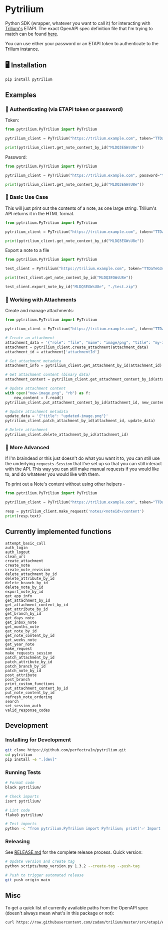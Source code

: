 # Pytrilium

Python SDK (wrapper, whatever you want to call it) for interacting with [Trilium's](https://github.com/zadam/trilium) ETAPI. The exact OpenAPI spec definition file that I'm trying to match can be found [here](https://github.com/zadam/trilium/blob/master/src/etapi/etapi.openapi.yaml).

You can use either your password or an ETAPI token to authenticate to the Trilium instance.



## 🖥 Installation

```bash
pip install pytrilium
```

## Examples

### 🔐 Authenticating (via ETAPI token or password)
Token:
```python
from pytrilium.PyTrilium import PyTrilium

pytrilium_client = PyTrilium("https://trilium.example.com", token="TTDaTeG3sadffy2_eOtgqvZoI6xHvga/6vhz61ezke1RpoX47vPI93zs5qs=")

print(pytrilium_client.get_note_content_by_id("MLDQ3EGWsU8e"))
```

Password:
```python
from pytrilium.PyTrilium import PyTrilium

pytrilium_client = PyTrilium("https://trilium.example.com", password="thisisabadpassword1")

print(pytrilium_client.get_note_content_by_id("MLDQ3EGWsU8e"))
```

### 📒 Basic Use Case

This will just print out the contents of a note, as one large string. Trilium's API returns it in the HTML format.

```python
from pytrilium.PyTrilium import PyTrilium

pytrilium_client = PyTrilium("https://trilium.example.com", token="TTDaTeG3sadffy2_eOtgqvZoI6xHvga/6vhz61ezke1RpoX47vPI93zs5qs=")

print(pytrilium_client.get_note_content_by_id("MLDQ3EGWsU8e"))
```

Export a note to a file

```python
from pytrilium.PyTrilium import PyTrilium

test_client = PyTrilium("https://trilium.example.com", token="TTDaTeG3sadffy2_eOtgqvZoI6xHvga/6vhz61ezke1RpoX47vPI93zs5qs=")

print(test_client.get_note_content_by_id("MLDQ3EGWsU8e"))

test_client.export_note_by_id("MLDQ3EGWsU8e", "./test.zip")
```

### 📎 Working with Attachments

Create and manage attachments:

```python
from pytrilium.PyTrilium import PyTrilium

pytrilium_client = PyTrilium("https://trilium.example.com", token="TTDaTeG3sadffy2_eOtgqvZoI6xHvga/6vhz61ezke1RpoX47vPI93zs5qs=")

# Create an attachment
attachment_data = '{"role": "file", "mime": "image/png", "title": "my-image.png"}'
attachment = pytrilium_client.create_attachment(attachment_data)
attachment_id = attachment['attachmentId']

# Get attachment metadata
attachment_info = pytrilium_client.get_attachment_by_id(attachment_id)

# Get attachment content (binary data)
attachment_content = pytrilium_client.get_attachment_content_by_id(attachment_id)

# Update attachment content
with open("new-image.png", "rb") as f:
    new_content = f.read()
pytrilium_client.put_attachment_content_by_id(attachment_id, new_content)

# Update attachment metadata
update_data = '{"title": "updated-image.png"}'
pytrilium_client.patch_attachment_by_id(attachment_id, update_data)

# Delete attachment
pytrilium_client.delete_attachment_by_id(attachment_id)
```

### 🧠 More Advanced

If I'm braindead or this just doesn't do what you want it to, you can still use the underlying `requests.Session` that I've set up so that you can still interact with the API. This way you can still make manual requests if you would like to, and do whatever you would like with them.

To print out a Note's content without using other helpers -

```python
from pytrilium.PyTrilium import PyTrilium

pytrilium_client = PyTrilium("https://trilium.example.com", token="TTDaTeG3sadffy2_eOtgqvZoI6xHvga/6vhz61ezke1RpoX47vPI93zs5qs=")

resp = pytrilium_client.make_request('notes/<noteid>/content')
print(resp.text)
```

## Currently implemented functions
```
attempt_basic_call
auth_login
auth_logout
clean_url
create_attachment
create_note
create_note_revision
delete_attachment_by_id
delete_attribute_by_id
delete_branch_by_id
delete_note_by_id
export_note_by_id
get_app_info
get_attachment_by_id
get_attachment_content_by_id
get_attribute_by_id
get_branch_by_id
get_days_note
get_inbox_note
get_months_note
get_note_by_id
get_note_content_by_id
get_weeks_note
get_year_note
make_request
make_requests_session
patch_attachment_by_id
patch_attribute_by_id
patch_branch_by_id
patch_note_by_id
post_attribute
post_branch
print_custom_functions
put_attachment_content_by_id
put_note_content_by_id
refresh_note_ordering
search
set_session_auth
valid_response_codes
```

## Development

### Installing for Development

```bash
git clone https://github.com/perfectra1n/pytrilium.git
cd pytrilium
pip install -e ".[dev]"
```

### Running Tests

```bash
# Format code
black pytrilium/

# Check imports
isort pytrilium/

# Lint code  
flake8 pytrilium/

# Test imports
python -c "from pytrilium.PyTrilium import PyTrilium; print('✅ Import successful')"
```

### Releasing

See [RELEASE.md](RELEASE.md) for the complete release process. Quick version:

```bash
# Update version and create tag
python scripts/bump_version.py 1.3.2 --create-tag --push-tag

# Push to trigger automated release
git push origin main
```

## Misc
To get a quick list of currently available paths from the OpenAPI spec (doesn't always mean what's in this package or not):

```bash
curl https://raw.githubusercontent.com/zadam/trilium/master/src/etapi/etapi.openapi.yaml 2>/dev/null | yq -e ".paths | keys"
```
